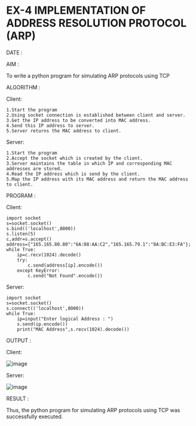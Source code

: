 # EX-4 IMPLEMENTATION OF ADDRESS RESOLUTION PROTOCOL (ARP)

DATE :

AIM :

To write a python program for simulating ARP protocols using TCP

ALGORITHM :

Client:

    1.Start the program
    2.Using socket connection is established between client and server.
    3.Get the IP address to be converted into MAC address.
    4.Send this IP address to server.
    5.Server returns the MAC address to client.

Server:

    1.Start the program
    2.Accept the socket which is created by the client.
    3.Server maintains the table in which IP and corresponding MAC addresses are stored.
    4.Read the IP address which is send by the client.
    5.Map the IP address with its MAC address and return the MAC address to client.

PROGRAM :

Client:

    import socket
    s=socket.socket()
    s.bind(('localhost',8000))
    s.listen(5)
    c,addr=s.accept()
    address={"165.165.80.80":"6A:08:AA:C2","165.165.79.1":"8A:BC:E3:FA"};
    while True:
        ip=c.recv(1024).decode()
        try:
            c.send(address[ip].encode())
        except KeyError:
            c.send("Not Found".encode())

Server:

    import socket
    s=socket.socket()
    s.connect(('localhost',8000))
    while True:
        ip=input("Enter logical Address : ")
        s.send(ip.encode())
        print("MAC Address",s.recv(1024).decode())
        
OUTPUT :

Client:

![image](https://github.com/Sindhuja9585/EX-4/assets/122860624/0a3809c7-14a1-4484-bcc6-031ce58515ea)

Server:

![image](https://github.com/Sindhuja9585/EX-4/assets/122860624/a771e558-3044-464b-a1fd-2bfb182db920)



RESULT :

Thus, the python program for simulating ARP protocols using TCP was successfully executed.

